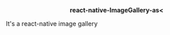 <p align="center" style={font-size:30px;}><b>react-native-ImageGallery-as<</b></p>
It's a react-native image gallery
